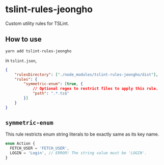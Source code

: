 # tslint-rules-jeongho
Custom utility rules for TSLint.

## How to use
```
yarn add tslint-rules-jeongho
```

in `tslint.json`,
```json
{
    "rulesDirectory": ["./node_modules/tslint-rules-jeongho/dist"],
    "rules": {
        "symmetric-enum": [true, {
            // Optional regex to restrict files to apply this rule.
            "path": ".*.ts$"
        }]
    }
}
```

## `symmetric-enum`
This rule restricts enum string literals to be exactly same as its key name.

```ts
enum Action {
  FETCH_USER = 'FETCH_USER',
  LOGIN = 'Login', // ERROR! The string value must be 'LOGIN'.
}
```
